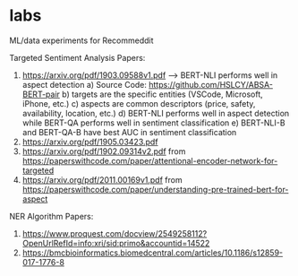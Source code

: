 # labs
ML/data experiments for Recommeddit

Targeted Sentiment Analysis Papers: 
1) https://arxiv.org/pdf/1903.09588v1.pdf --> BERT-NLI performs well in aspect detection
  a) Source Code: https://github.com/HSLCY/ABSA-BERT-pair
  b) targets are the specific entities (VSCode, Microsoft, iPhone, etc.)
  c) aspects are common descriptors (price, safety, availability, location, etc.)
  d) BERT-NLI performs well in aspect detection while BERT-QA performs well in sentiment classification
  e) BERT-NLI-B and BERT-QA-B have best AUC in sentiment classification
2) https://arxiv.org/pdf/1905.03423.pdf
3) https://arxiv.org/pdf/1902.09314v2.pdf from https://paperswithcode.com/paper/attentional-encoder-network-for-targeted
4) https://arxiv.org/pdf/2011.00169v1.pdf from https://paperswithcode.com/paper/understanding-pre-trained-bert-for-aspect

NER Algorithm Papers:
1) https://www.proquest.com/docview/2549258112?OpenUrlRefId=info:xri/sid:primo&accountid=14522
2) https://bmcbioinformatics.biomedcentral.com/articles/10.1186/s12859-017-1776-8
